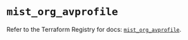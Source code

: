 # `mist_org_avprofile`

Refer to the Terraform Registry for docs: [`mist_org_avprofile`](https://registry.terraform.io/providers/juniper/mist/0.6.0/docs/resources/org_avprofile).
